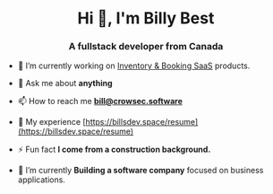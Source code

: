 <h1 align="center">Hi 👋, I'm Billy Best</h1>
<h3 align="center">A fullstack developer from Canada</h3>



- 🔭 I’m currently working on [Inventory & Booking SaaS](private) products.

- 💬 Ask me about **anything**

- 📫 How to reach me **bill@crowsec.software**

- 📄 My experience [https://billsdev.space/resume](https://billsdev.space/resume)

- ⚡ Fun fact **I come from a construction background.**
  
- 🌱 I’m currently **Building a software company** focused on business applications.

